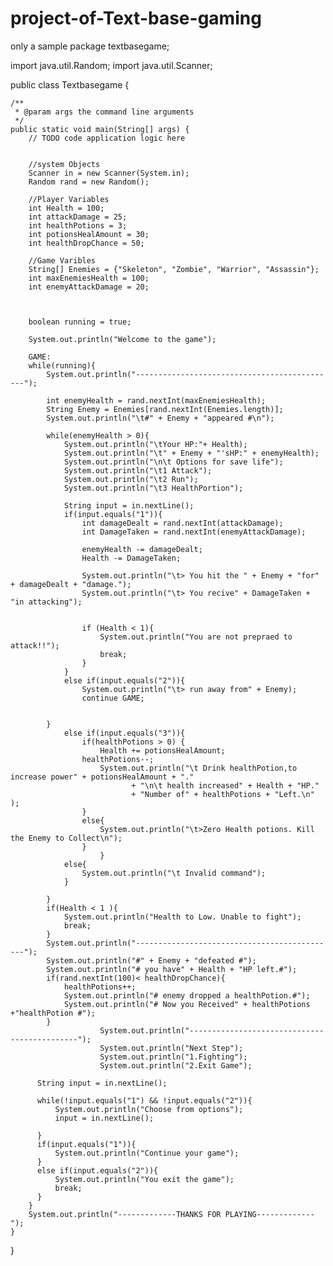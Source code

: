 # project-of-Text-base-gaming
only a sample 
package textbasegame;

import java.util.Random;
import java.util.Scanner;

public class Textbasegame {

    /**
     * @param args the command line arguments
     */
    public static void main(String[] args) {
        // TODO code application logic here
        
                
        //system Objects
        Scanner in = new Scanner(System.in);
        Random rand = new Random();
        
        //Player Variables
        int Health = 100;
        int attackDamage = 25;
        int healthPotions = 3;
        int potionsHealAmount = 30;
        int healthDropChance = 50;
        
        //Game Varibles
        String[] Enemies = {"Skeleton", "Zombie", "Warrior", "Assassin"}; 
        int maxEnemiesHealth = 100;
        int enemyAttackDamage = 20;
        
         
        
        boolean running = true;
        
        System.out.println("Welcome to the game");
        
        GAME:
        while(running){
            System.out.println("---------------------------------------------");
            
            int enemyHealth = rand.nextInt(maxEnemiesHealth);
            String Enemy = Enemies[rand.nextInt(Enemies.length)];
            System.out.println("\t#" + Enemy + "appeared #\n");
            
            while(enemyHealth > 0){
                System.out.println("\tYour HP:"+ Health);
                System.out.println("\t" + Enemy + "'sHP:" + enemyHealth);
                System.out.println("\n\t Options for save life");
                System.out.println("\t1 Attack");
                System.out.println("\t2 Run");
                System.out.println("\t3 HealthPortion");
                
                String input = in.nextLine();
                if(input.equals("1")){
                    int damageDealt = rand.nextInt(attackDamage);
                    int DamageTaken = rand.nextInt(enemyAttackDamage);
                  
                    enemyHealth -= damageDealt;
                    Health -= DamageTaken;

                    System.out.println("\t> You hit the " + Enemy + "for" + damageDealt + "damage.");
                    System.out.println("\t> You recive" + DamageTaken + "in attacking");
                
                    
                    if (Health < 1){
                        System.out.println("You are not prepraed to attack!!");
                        break;
                    }
                }
                else if(input.equals("2")){
                    System.out.println("\t> run away from" + Enemy);
                    continue GAME;
             
                
            }
                else if(input.equals("3")){
                    if(healthPotions > 0) {
                        Health += potionsHealAmount;
                    healthPotions--;
                        System.out.println("\t Drink healthPotion,to increase power" + potionsHealAmount + "."
                               + "\n\t health increased" + Health + "HP."
                               + "Number of" + healthPotions + "Left.\n" );
                    }
                    else{
                        System.out.println("\t>Zero Health potions. Kill the Enemy to Collect\n");
                    }                        
                        }
                else{
                    System.out.println("\t Invalid command");
                }
                
            }
            if(Health < 1 ){
                System.out.println("Health to Low. Unable to fight");
                break;
            }
            System.out.println("---------------------------------------------");
            System.out.println("#" + Enemy + "defeated #");
            System.out.println("# you have" + Health + "HP left.#");
            if(rand.nextInt(100)< healthDropChance){
                healthPotions++;
                System.out.println("# enemy dropped a healthPotion.#");
                System.out.println("# Now you Received" + healthPotions +"healthPotion #");
            }
                        System.out.println("---------------------------------------------");
                        System.out.println("Next Step");
                        System.out.println("1.Fighting");
                        System.out.println("2.Exit Game");
                        
          String input = in.nextLine();
          
          while(!input.equals("1") && !input.equals("2")){
              System.out.println("Choose from options");
              input = in.nextLine();
              
          }
          if(input.equals("1")){
              System.out.println("Continue your game");
          }
          else if(input.equals("2")){
              System.out.println("You exit the game");
              break;
          }
        }
        System.out.println("-------------THANKS FOR PLAYING-------------");
    }
    
}
